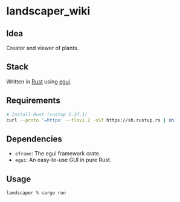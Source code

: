 # landscaper_wiki

## Idea
Creator and viewer of plants.

## Stack
Written in [Rust](https://www.rust-lang.org/) using [egui](https://www.egui.rs/).

## Requirements
```bash
# Install Rust (rustup 1.27.1)
curl --proto '=https' --tlsv1.2 -sSf https://sh.rustup.rs | sh
```

## Dependencies
- `eframe`: The egui framework crate.
- `egui`: An easy-to-use GUI in pure Rust.

## Usage
```bash
landscaper % cargo run
```
